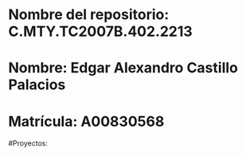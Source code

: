 # Nombre del repositorio: C.MTY.TC2007B.402.2213

# Nombre: Edgar Alexandro Castillo Palacios
# Matrícula: A00830568

#Proyectos:

